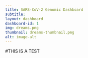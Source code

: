 ```yaml
---
title: SARS-CoV-2 Genomic Dashboard
subtitle:
layout: dashboard
dashboard-id: 1
img: dreams.png
thumbnail: dreams-thumbnail.png
alt: image-alt
---
```

#THIS IS A TEST